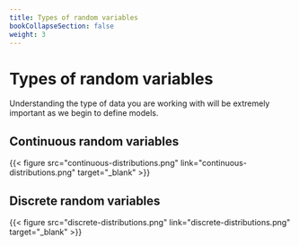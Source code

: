 ```yaml
---
title: Types of random variables
bookCollapseSection: false
weight: 3
---
```


# Types of random variables

Understanding the type of data you are working with will be extremely important as we begin to define models.

## Continuous random variables 

{{< figure src="continuous-distributions.png" link="continuous-distributions.png" target="_blank" >}}

## Discrete random variables 

{{< figure src="discrete-distributions.png" link="discrete-distributions.png" target="_blank" >}}